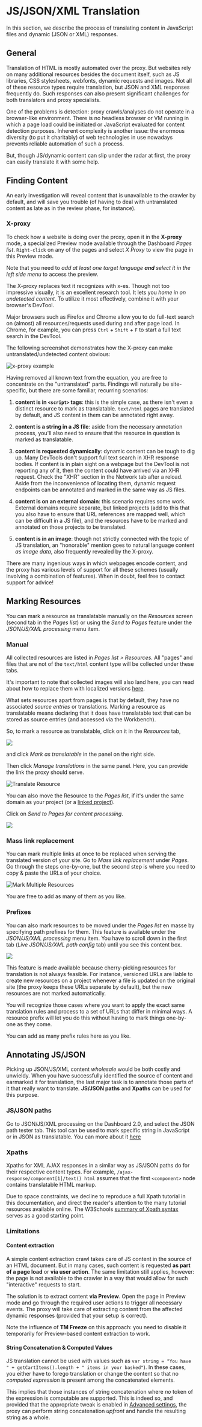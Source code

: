 # JS/JSON/XML Translation

In this section, we describe the process of translating content in JavaScript files and dynamic (JSON or XML) responses.

## General

Translation of HTML is mostly automated over the proxy. But websites rely on many additional resources besides the document itself, such as JS libraries, CSS stylesheets, webfonts, dynamic requests and images. Not all of these resource types require translation, but JSON and XML responses frequently do. Such responses can also present significant challenges for both translators and proxy specialists.

One of the problems is detection: proxy crawls/analyses do not operate in a browser-like environment. There is no headless browser or VM running in which a page load could be initiated or JavaScript evaluated for content detection purposes. Inherent complexity is another issue: the enormous diversity (to put it charitably) of web technologies in use nowadays prevents reliable automation of such a process.

But, though JS/dynamic content can slip under the radar at first, the proxy can easily translate it with some help.

## Finding Content

An early investigation will reveal content that is unavailable to the crawler by default, and will save you trouble (of having to deal with untranslated content as late as in the review phase, for instance).

### X-proxy

To check how a website is doing over the proxy, open it in the **X-proxy** mode, a specialized Preview mode available through the Dashboard *Pages list*. `Right-click` on any of the pages and select *X Proxy* to view the page in this Preview mode.

Note that you need to *add at least one target language **and** select it in the left side menu* to access the preview.

The X-proxy replaces text it recognizes with x-es. Though not too impressive visually, it is an excellent research tool. It lets you *home in on undetected content*. To utilize it most effectively, combine it with your browser's DevTool.

Major browsers such as Firefox and Chrome allow you to do full-text search on (almost) all resources/requests used during and after page load. In Chrome, for example, you can press `Ctrl`  + `Shift` + `F` to start a full text search in the DevTool.

The following screenshot demonstrates how the X-proxy can make untranslated/undetected content obvious:

![x-proxy example](/img/x_proxy_example.png)

Having removed all known text from the equation, you are free to concentrate on the "untranslated" parts. Findings will naturally be site-specific, but there are some familiar, recurring scenarios:

1. **content is in `<script>` tags**: this is the simple case, as there isn't even a distinct resource to mark as translatable. `text/html` pages are translated by default, and JS content in them can be annotated right away.

2. **content is a string in a JS file**: aside from the necessary annotation process, you'll also need to ensure that the resource in question is marked as translatable.

3. **content is requested dynamically**: dynamic content can be tough to dig up. Many DevTools don't support full text search in XHR response bodies. If content is in plain sight on a webpage but the DevTool is not reporting any of it, then the content could have arrived via an XHR request. Check the "XHR" section in the Network tab after a reload. Aside from the inconvenience of locating them, dynamic request endpoints can be annotated and marked in the same way as JS files.

4. **content is on an external domain**: this scenario requires some work. External domains require separate, but linked projects (add to this that you also have to ensure that URL references are mapped well, which can be difficult in a JS file), and the resources have to be marked and annotated on those projects to be translated.

5. **content is in an image**: though not strictly connected with the topic of JS translation, an "honorable" mention goes to natural language content *as image data*, also frequently revealed by the X-proxy.

There are many ingenious ways in which webpages encode content, and the proxy has various levels of support for all these schemes (usually involving a combination of features). When in doubt, feel free to contact support for advice!

## Marking Resources

You can mark a resource as translatable manually on the *Resources* screen (second tab in the *Pages list*) or using the *Send to Pages* feature under the *JSON/JS/XML processing* menu item.

### Manual

All collected resources are listed in *Pages list > Resources*. All "pages" and files that are not of the `text/html` content type will be collected under these tabs.

It's important to note that collected images will also land here, you can read about how to replace them with localized versions [here](./../cookbook/resourcetranslation.html).

What sets resources apart from pages is that by default, they have no associated *source entries* or translations. Marking a resource as translatable means declaring that it does have translatable text that can be stored as source entries (and accessed via the Workbench).

So, to mark a resource as translatable, click on it in the *Resources* tab,

![](/img/dashboard2/mark_as_translatable.png)

and click *Mark as translatable* in the panel on the right side.

Then click *Manage translations* in the same panel. Here, you can provide the link the proxy should serve.

![Translate Resource](/img/dashboard2/manage_translations.png)

You can also move the Resource to the *Pages list*, if it's under the same domain as your project (or a [linked project](./../dashboard2/dashboard2.html#linked-projects)).

Click on *Send to Pages for content processing*.

![](/img/dashboard2//move_resource_to_pages.jpg)

### Mass link replacement

You can mark multiple links at once to be replaced when serving the translated version of your site. Go to *Mass link replacement* under *Pages*. Go through the steps one-by-one, but the second step is where you need to copy & paste the URLs of your choice.

![Mark Multiple Resources](/img/dashboard2/mass_link_replacement.png)

You are free to add as many of them as you like.

### Prefixes

You can also mark resources to be moved under the *Pages list* en masse by specifying path prefixes for them. This feature is available under the *JSON/JS/XML processing* menu item. You have to scroll down in the first tab (*Live JSON/JS/XML path config* tab) until you see this content box.

![](/img/dashboard2/send_to_pages_by_prefix.png)

This feature is made available because cherry-picking resources for translation is not always feasible. For instance, versioned URLs are liable to create new resources on a project whenever a file is updated on the original site (the proxy keeps these URLs separate by default), but the new resources are not marked automatically.

You will recognize those cases where you want to apply the exact same translation rules and process to a set of URLs that differ in minimal ways. A resource prefix will let you do this without having to mark things one-by-one as they come.

You can add as many prefix rules here as you like.

## Annotating JS/JSON

Picking up JSON/JS/XML content *wholesale* would be both costly and unwieldy. When you have successfully identified the source of content and earmarked it for translation, the last major task is to annotate those parts of it that really want to translate. **JS/JSON paths** and **Xpaths** can be used for this purpose.

### JS/JSON paths

Go to JSON/JS/XML processing on the Dashboard 2.0, and select the JSON path tester tab. This tool can be used to mark specific string in JavaScript or in JSON as translatable. You can more about it [here](../../dashboard2/settings/jptt.html)

### Xpaths

Xpaths for XML AJAX responses in a similar way as JS/JSON paths do for their respective content types. For example, `/ajax-response/component[1]/text() html`
assumes that the first `<component>` node contains translatable HTML markup.

Due to space constraints, we decline to reproduce a full Xpath tutorial in this documentation, and direct the reader's attention to the many tutorial resources available online. The W3Schools [summary of Xpath syntax](https://www.w3schools.com/xml/xpath_syntax.asp) serves as a good starting point.

### Limitations

#### Content extraction

A simple content extraction crawl takes care of JS content in the source of an HTML document. But in many cases, such content is requested **as part of a page load** or **via user action**. The same limitation still applies, however: the page is not available to the crawler in a way that would allow for such "interactive" requests to start.

The solution is to extract content **via Preview**. Open the page in Preview mode and go through the required user actions to trigger all necessary events. The proxy will take care of extracting content from the affected dynamic responses (provided that your setup is correct).

Note the influence of **TM Freeze** on this approach: you need to disable it temporarily for Preview-based content extraction to work.

#### String Concatenation & Computed Values

JS translation cannot be used with values such as `var string = "You have " + getCartItems().length + " items in your basked"`). In these cases, you either have to forego translation or change the content so that no *computed expression* is present among the concatenated elements.

This implies that those instances of string concatenation where *no* token of the expression is computable are supported. This is indeed so, and provided that the appropriate tweak is enabled in [Advanced settings](../settings/advancedsettings.html#tweaks), the proxy can perform string concatenation *upfront* and handle the resulting string as a whole.
